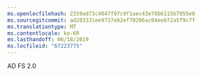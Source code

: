 ```yaml
---
ms.openlocfilehash: 2359ad73c4847f97c9f1aec43e78b6115b7955e8
ms.sourcegitcommit: ad203331ee9737e82ef70206ac04eeb72a5f9c7f
ms.translationtype: MT
ms.contentlocale: ko-KR
ms.lasthandoff: 06/18/2019
ms.locfileid: "67223775"
---
```

AD FS 2.0